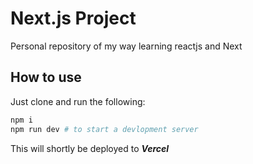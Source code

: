 # Next.js Project

Personal repository of my way learning reactjs and Next

## How to use

Just clone and run the following:

```bash
npm i
npm run dev # to start a devlopment server
```

This will shortly be deployed to ***Vercel***
